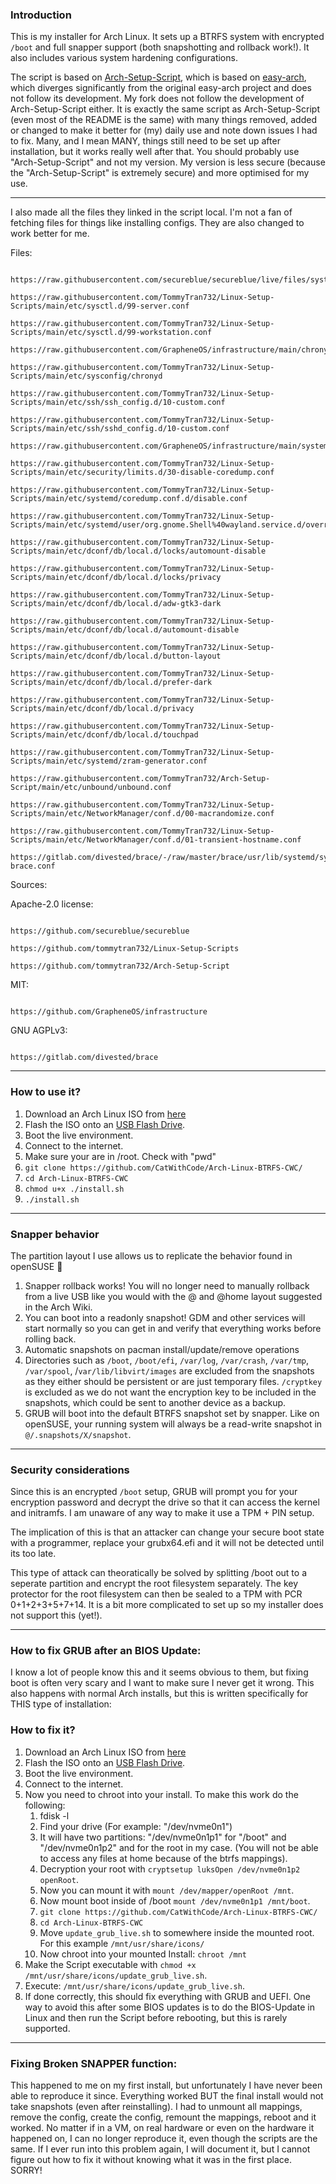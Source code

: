 ### Introduction

This is my installer for Arch Linux. It sets up a BTRFS system with encrypted `/boot` and full snapper support (both snapshotting and rollback work!). It also includes various system hardening configurations.

The script is based on [Arch-Setup-Script](https://github.com/TommyTran732/Arch-Setup-Script), which is based on [easy-arch](https://github.com/classy-giraffe/easy-arch), which diverges significantly from the original easy-arch project and does not follow its development. My fork does not follow the development of Arch-Setup-Script either. It is exactly the same script as Arch-Setup-Script (even most of the README is the same) with many things removed, added or changed to make it better for (my) daily use and note down issues I had to fix. Many, and I mean MANY, things still need to be set up after installation, but it works really well after that. You should probably use "Arch-Setup-Script" and not my version. My version is less secure (because the "Arch-Setup-Script" is extremely secure) and more optimised for my use.

---

I also made all the files they linked in the script local. I'm not a fan of fetching files for things like installing configs. They are also changed to work better for me.

Files:

```

https://raw.githubusercontent.com/secureblue/secureblue/live/files/system/etc/modprobe.d/blacklist.conf

https://raw.githubusercontent.com/TommyTran732/Linux-Setup-Scripts/main/etc/sysctl.d/99-server.conf

https://raw.githubusercontent.com/TommyTran732/Linux-Setup-Scripts/main/etc/sysctl.d/99-workstation.conf

https://raw.githubusercontent.com/GrapheneOS/infrastructure/main/chrony.conf

https://raw.githubusercontent.com/TommyTran732/Linux-Setup-Scripts/main/etc/sysconfig/chronyd

https://raw.githubusercontent.com/TommyTran732/Linux-Setup-Scripts/main/etc/ssh/ssh_config.d/10-custom.conf

https://raw.githubusercontent.com/TommyTran732/Linux-Setup-Scripts/main/etc/ssh/sshd_config.d/10-custom.conf

https://raw.githubusercontent.com/GrapheneOS/infrastructure/main/systemd/system/sshd.service.d/local.conf

https://raw.githubusercontent.com/TommyTran732/Linux-Setup-Scripts/main/etc/security/limits.d/30-disable-coredump.conf

https://raw.githubusercontent.com/TommyTran732/Linux-Setup-Scripts/main/etc/systemd/coredump.conf.d/disable.conf

https://raw.githubusercontent.com/TommyTran732/Linux-Setup-Scripts/main/etc/systemd/user/org.gnome.Shell%40wayland.service.d/override.conf

https://raw.githubusercontent.com/TommyTran732/Linux-Setup-Scripts/main/etc/dconf/db/local.d/locks/automount-disable

https://raw.githubusercontent.com/TommyTran732/Linux-Setup-Scripts/main/etc/dconf/db/local.d/locks/privacy

https://raw.githubusercontent.com/TommyTran732/Linux-Setup-Scripts/main/etc/dconf/db/local.d/adw-gtk3-dark

https://raw.githubusercontent.com/TommyTran732/Linux-Setup-Scripts/main/etc/dconf/db/local.d/automount-disable

https://raw.githubusercontent.com/TommyTran732/Linux-Setup-Scripts/main/etc/dconf/db/local.d/button-layout

https://raw.githubusercontent.com/TommyTran732/Linux-Setup-Scripts/main/etc/dconf/db/local.d/prefer-dark

https://raw.githubusercontent.com/TommyTran732/Linux-Setup-Scripts/main/etc/dconf/db/local.d/privacy

https://raw.githubusercontent.com/TommyTran732/Linux-Setup-Scripts/main/etc/dconf/db/local.d/touchpad

https://raw.githubusercontent.com/TommyTran732/Linux-Setup-Scripts/main/etc/systemd/zram-generator.conf

https://raw.githubusercontent.com/TommyTran732/Arch-Setup-Script/main/etc/unbound/unbound.conf

https://raw.githubusercontent.com/TommyTran732/Linux-Setup-Scripts/main/etc/NetworkManager/conf.d/00-macrandomize.conf

https://raw.githubusercontent.com/TommyTran732/Linux-Setup-Scripts/main/etc/NetworkManager/conf.d/01-transient-hostname.conf

https://gitlab.com/divested/brace/-/raw/master/brace/usr/lib/systemd/system/NetworkManager.service.d/99-brace.conf

```

Sources:

Apache-2.0 license:

```

https://github.com/secureblue/secureblue

https://github.com/tommytran732/Linux-Setup-Scripts

https://github.com/tommytran732/Arch-Setup-Script

```

MIT:

```

https://github.com/GrapheneOS/infrastructure

```

GNU AGPLv3:

```

https://gitlab.com/divested/brace

```

---

### How to use it?
1. Download an Arch Linux ISO from [here](https://archlinux.org/download/)
2. Flash the ISO onto an [USB Flash Drive](https://wiki.archlinux.org/index.php/USB_flash_installation_medium).
3. Boot the live environment.
4. Connect to the internet.
5. Make sure your are in /root. Check with "pwd"
6. `git clone https://github.com/CatWithCode/Arch-Linux-BTRFS-CWC/`
7. `cd Arch-Linux-BTRFS-CWC`
8. `chmod u+x ./install.sh`
9. `./install.sh`

---

### Snapper behavior
The partition layout I use allows us to replicate the behavior found in openSUSE 🦎
1. Snapper rollback <number> works! You will no longer need to manually rollback from a live USB like you would with the @ and @home layout suggested in the Arch Wiki.
2. You can boot into a readonly snapshot! GDM and other services will start normally so you can get in and verify that everything works before rolling back.
3. Automatic snapshots on pacman install/update/remove operations
4. Directories such as `/boot`, `/boot/efi`, `/var/log`, `/var/crash`, `/var/tmp`, `/var/spool`, /`var/lib/libvirt/images` are excluded from the snapshots as they either should be persistent or are just temporary files. `/cryptkey` is excluded as we do not want the encryption key to be included in the snapshots, which could be sent to another device as a backup.
5. GRUB will boot into the default BTRFS snapshot set by snapper. Like on openSUSE, your running system will always be a read-write snapshot in `@/.snapshots/X/snapshot`. 

---

### Security considerations

Since this is an encrypted `/boot` setup, GRUB will prompt you for your encryption password and decrypt the drive so that it can access the kernel and initramfs. I am unaware of any way to make it use a TPM + PIN setup.

The implication of this is that an attacker can change your secure boot state with a programmer, replace your grubx64.efi and it will not be detected until its too late.

This type of attack can theoratically be solved by splitting /boot out to a seperate partition and encrypt the root filesystem separately. The key protector for the root filesystem can then be sealed to a TPM with PCR 0+1+2+3+5+7+14. It is a bit more complicated to set up so my installer does not support this (yet!).

---

### How to fix GRUB after an BIOS Update:

I know a lot of people know this and it seems obvious to them, but fixing boot is often very scary and I want to make sure I never get it wrong. This also happens with normal Arch installs, but this is written specifically for THIS type of installation:

### How to fix it?
1. Download an Arch Linux ISO from [here](https://archlinux.org/download/)
2. Flash the ISO onto an [USB Flash Drive](https://wiki.archlinux.org/index.php/USB_flash_installation_medium).
3. Boot the live environment.
4. Connect to the internet.
5. Now you need to chroot into your install. To make this work do the following:  
    1. fdisk -l
    2. Find your drive (For example: "/dev/nvme0n1")
    3. It will have two partitions: "/dev/nvme0n1p1" for "/boot" and "/dev/nvme0n1p2" and for the root in my case. (You will not be able to access any files at home because of the btrfs mappings).
    4. Decryption your root with `cryptsetup luksOpen /dev/nvme0n1p2 openRoot`.
    5. Now you can mount it with `mount /dev/mapper/openRoot /mnt`.
    6. Now mount boot inside of /boot `mount /dev/nvme0n1p1 /mnt/boot`.
    7. `git clone https://github.com/CatWithCode/Arch-Linux-BTRFS-CWC/`
    7. `cd Arch-Linux-BTRFS-CWC`
    8. Move `update_grub_live.sh` to somewhere inside the mounted root. For this example `/mnt/usr/share/icons/`
    9. Now chroot into your mounted Install: `chroot /mnt`
6. Make the Script executable with `chmod +x /mnt/usr/share/icons/update_grub_live.sh`.
7. Execute: `/mnt/usr/share/icons/update_grub_live.sh`.
8. If done correctly, this should fix everything with GRUB and UEFI. One way to avoid this after some BIOS updates is to do the BIOS-Update in Linux and then run the Script before rebooting, but this is rarely supported.

---

### Fixing Broken SNAPPER function:

This happened to me on my first install, but unfortunately I have never been able to reproduce it since. Everything worked BUT the final install would not take snapshots (even after reinstalling). I had to unmount all mappings, remove the config, create the config, remount the mappings, reboot and it worked. No matter if in a VM, on real hardware or even on the hardware it happened on, I can no longer reproduce it, even though the scripts are the same. If I ever run into this problem again, I will document it, but I cannot figure out how to fix it without knowing what it was in the first place. SORRY!